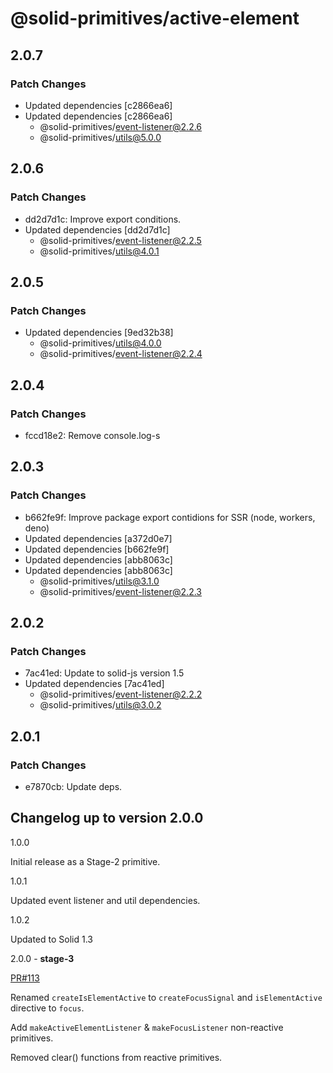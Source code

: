 # @solid-primitives/active-element

## 2.0.7

### Patch Changes

- Updated dependencies [c2866ea6]
- Updated dependencies [c2866ea6]
  - @solid-primitives/event-listener@2.2.6
  - @solid-primitives/utils@5.0.0

## 2.0.6

### Patch Changes

- dd2d7d1c: Improve export conditions.
- Updated dependencies [dd2d7d1c]
  - @solid-primitives/event-listener@2.2.5
  - @solid-primitives/utils@4.0.1

## 2.0.5

### Patch Changes

- Updated dependencies [9ed32b38]
  - @solid-primitives/utils@4.0.0
  - @solid-primitives/event-listener@2.2.4

## 2.0.4

### Patch Changes

- fccd18e2: Remove console.log-s

## 2.0.3

### Patch Changes

- b662fe9f: Improve package export contidions for SSR (node, workers, deno)
- Updated dependencies [a372d0e7]
- Updated dependencies [b662fe9f]
- Updated dependencies [abb8063c]
- Updated dependencies [abb8063c]
  - @solid-primitives/utils@3.1.0
  - @solid-primitives/event-listener@2.2.3

## 2.0.2

### Patch Changes

- 7ac41ed: Update to solid-js version 1.5
- Updated dependencies [7ac41ed]
  - @solid-primitives/event-listener@2.2.2
  - @solid-primitives/utils@3.0.2

## 2.0.1

### Patch Changes

- e7870cb: Update deps.

## Changelog up to version 2.0.0

1.0.0

Initial release as a Stage-2 primitive.

1.0.1

Updated event listener and util dependencies.

1.0.2

Updated to Solid 1.3

2.0.0 - **stage-3**

[PR#113](https://github.com/solidjs-community/solid-primitives/pull/113)

Renamed `createIsElementActive` to `createFocusSignal` and `isElementActive` directive to `focus`.

Add `makeActiveElementListener` & `makeFocusListener` non-reactive primitives.

Removed clear() functions from reactive primitives.
